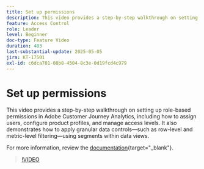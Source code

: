 ```yaml
---
title: Set up permissions
description: This video provides a step-by-step walkthrough on setting up role-based permissions in Adobe Customer Journey Analytics, including how to assign users, configure product profiles, and manage access levels.
feature: Access Control
role: Leader
level: Beginner
doc-type: Feature Video
duration: 483
last-substantial-update: 2025-05-05
jira: KT-17501
exl-id: c6dca701-08b8-4504-8c3e-0d19fcd4c979
---
```

# Set up permissions

This video provides a step-by-step walkthrough on setting up role-based permissions in Adobe Customer Journey Analytics, including how to assign users, configure product profiles, and manage access levels. It also demonstrates how to apply granular data controls—such as row-level and metric-level filtering—using segments within data views.

For more information, review the [documentation](https://experienceleague.adobe.com/en/docs/analytics-platform/using/technotes/access-control){target="_blank"}.

>[!VIDEO](https://video.tv.adobe.com/v/3463383/?learn=on)
